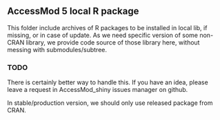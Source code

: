 ## AccessMod 5 local R package

This folder include archives of R packages to be installed in local lib, if missing, or in case of update. As we need specific version of some non-CRAN library, we provide code source of those library here, without messing with submodules/subtree. 

### TODO

There is certainly better way to handle this. If you have an idea, please leave a request in AccessMod_shiny issues manager on github.

In stable/production version, we should only use released package from CRAN.

